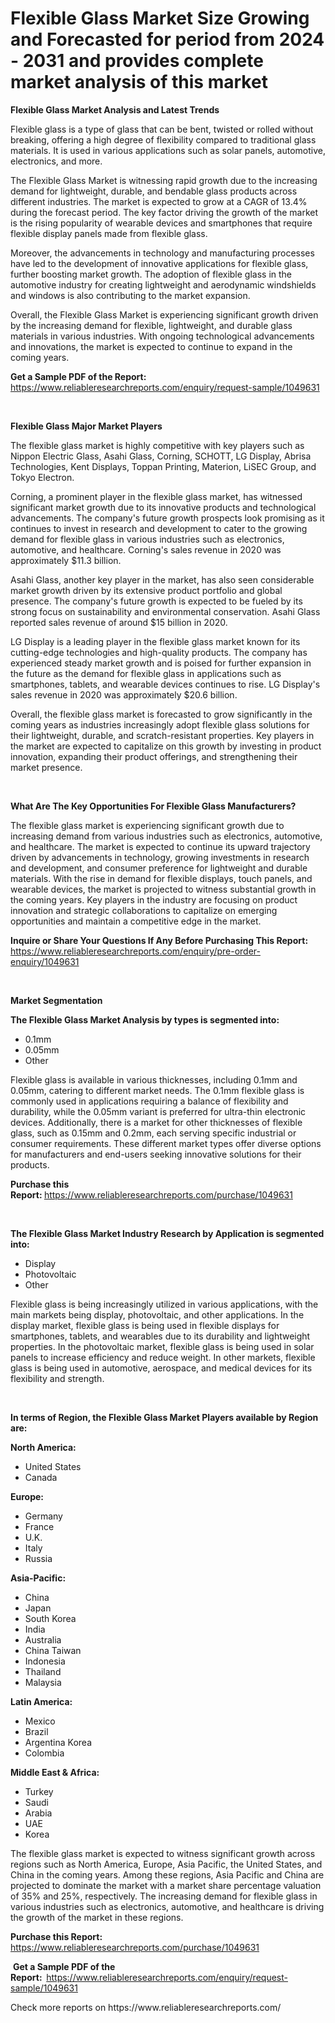 <p><h1>Flexible Glass Market Size Growing and Forecasted for period from 2024 - 2031 and provides complete market analysis of this market</h1></p><p><strong>Flexible Glass Market Analysis and Latest Trends</strong></p>
<p><p>Flexible glass is a type of glass that can be bent, twisted or rolled without breaking, offering a high degree of flexibility compared to traditional glass materials. It is used in various applications such as solar panels, automotive, electronics, and more.</p><p>The Flexible Glass Market is witnessing rapid growth due to the increasing demand for lightweight, durable, and bendable glass products across different industries. The market is expected to grow at a CAGR of 13.4% during the forecast period. The key factor driving the growth of the market is the rising popularity of wearable devices and smartphones that require flexible display panels made from flexible glass.</p><p>Moreover, the advancements in technology and manufacturing processes have led to the development of innovative applications for flexible glass, further boosting market growth. The adoption of flexible glass in the automotive industry for creating lightweight and aerodynamic windshields and windows is also contributing to the market expansion.</p><p>Overall, the Flexible Glass Market is experiencing significant growth driven by the increasing demand for flexible, lightweight, and durable glass materials in various industries. With ongoing technological advancements and innovations, the market is expected to continue to expand in the coming years.</p></p>
<p><strong>Get a Sample PDF of the Report:&nbsp;</strong> <a href="https://www.reliableresearchreports.com/enquiry/request-sample/1049631">https://www.reliableresearchreports.com/enquiry/request-sample/1049631</a></p>
<p>&nbsp;</p>
<p><strong>Flexible Glass Major Market Players</strong></p>
<p><p>The flexible glass market is highly competitive with key players such as Nippon Electric Glass, Asahi Glass, Corning, SCHOTT, LG Display, Abrisa Technologies, Kent Displays, Toppan Printing, Materion, LiSEC Group, and Tokyo Electron. </p><p>Corning, a prominent player in the flexible glass market, has witnessed significant market growth due to its innovative products and technological advancements. The company's future growth prospects look promising as it continues to invest in research and development to cater to the growing demand for flexible glass in various industries such as electronics, automotive, and healthcare. Corning's sales revenue in 2020 was approximately $11.3 billion.</p><p>Asahi Glass, another key player in the market, has also seen considerable market growth driven by its extensive product portfolio and global presence. The company's future growth is expected to be fueled by its strong focus on sustainability and environmental conservation. Asahi Glass reported sales revenue of around $15 billion in 2020.</p><p>LG Display is a leading player in the flexible glass market known for its cutting-edge technologies and high-quality products. The company has experienced steady market growth and is poised for further expansion in the future as the demand for flexible glass in applications such as smartphones, tablets, and wearable devices continues to rise. LG Display's sales revenue in 2020 was approximately $20.6 billion.</p><p>Overall, the flexible glass market is forecasted to grow significantly in the coming years as industries increasingly adopt flexible glass solutions for their lightweight, durable, and scratch-resistant properties. Key players in the market are expected to capitalize on this growth by investing in product innovation, expanding their product offerings, and strengthening their market presence.</p></p>
<p>&nbsp;</p>
<p><strong>What Are The Key Opportunities For Flexible Glass Manufacturers?</strong></p>
<p><p>The flexible glass market is experiencing significant growth due to increasing demand from various industries such as electronics, automotive, and healthcare. The market is expected to continue its upward trajectory driven by advancements in technology, growing investments in research and development, and consumer preference for lightweight and durable materials. With the rise in demand for flexible displays, touch panels, and wearable devices, the market is projected to witness substantial growth in the coming years. Key players in the industry are focusing on product innovation and strategic collaborations to capitalize on emerging opportunities and maintain a competitive edge in the market.</p></p>
<p><strong>Inquire or Share Your Questions If Any Before Purchasing This Report:</strong> <a href="https://www.reliableresearchreports.com/enquiry/pre-order-enquiry/1049631">https://www.reliableresearchreports.com/enquiry/pre-order-enquiry/1049631</a></p>
<p>&nbsp;</p>
<p><strong>Market Segmentation</strong></p>
<p><strong>The Flexible Glass Market Analysis by types is segmented into:</strong></p>
<p><ul><li>0.1mm</li><li>0.05mm</li><li>Other</li></ul></p>
<p><p>Flexible glass is available in various thicknesses, including 0.1mm and 0.05mm, catering to different market needs. The 0.1mm flexible glass is commonly used in applications requiring a balance of flexibility and durability, while the 0.05mm variant is preferred for ultra-thin electronic devices. Additionally, there is a market for other thicknesses of flexible glass, such as 0.15mm and 0.2mm, each serving specific industrial or consumer requirements. These different market types offer diverse options for manufacturers and end-users seeking innovative solutions for their products.</p></p>
<p><strong>Purchase this Report:&nbsp;</strong><a href="https://www.reliableresearchreports.com/purchase/1049631">https://www.reliableresearchreports.com/purchase/1049631</a></p>
<p>&nbsp;</p>
<p><strong>The Flexible Glass Market Industry Research by Application is segmented into:</strong></p>
<p><ul><li>Display</li><li>Photovoltaic</li><li>Other</li></ul></p>
<p><p>Flexible glass is being increasingly utilized in various applications, with the main markets being display, photovoltaic, and other applications. In the display market, flexible glass is being used in flexible displays for smartphones, tablets, and wearables due to its durability and lightweight properties. In the photovoltaic market, flexible glass is being used in solar panels to increase efficiency and reduce weight. In other markets, flexible glass is being used in automotive, aerospace, and medical devices for its flexibility and strength.</p></p>
<p>&nbsp;</p>
<p><strong>In terms of Region, the Flexible Glass Market Players available by Region are:</strong></p>
<p>
    <p> <strong> North America: </strong>
        <ul>
            <li>United States</li>
            <li>Canada</li>
        </ul>
        </p> 
    <p> <strong> Europe: </strong>
        <ul>
            <li>Germany</li>
            <li>France</li>
            <li>U.K.</li>
            <li>Italy</li>
            <li>Russia</li>
        </ul>
        </p> 
    <p> <strong> Asia-Pacific: </strong>
        <ul>
            <li>China</li>
            <li>Japan</li>
            <li>South Korea</li>
            <li>India</li>
            <li>Australia</li>
            <li>China Taiwan</li>
            <li>Indonesia</li>
            <li>Thailand</li>
            <li>Malaysia</li>
        </ul>
        </p> 
    <p> <strong> Latin America: </strong>
        <ul>
            <li>Mexico</li>
            <li>Brazil</li>
            <li>Argentina Korea</li>
            <li>Colombia</li>
        </ul>
        </p> 
    <p> <strong> Middle East & Africa: </strong>
        <ul>
            <li>Turkey</li>
            <li>Saudi</li>
            <li>Arabia</li>
            <li>UAE</li>
            <li>Korea</li>
        </ul>
    </p>
    </p>
<p><p>The flexible glass market is expected to witness significant growth across regions such as North America, Europe, Asia Pacific, the United States, and China in the coming years. Among these regions, Asia Pacific and China are projected to dominate the market with a market share percentage valuation of 35% and 25%, respectively. The increasing demand for flexible glass in various industries such as electronics, automotive, and healthcare is driving the growth of the market in these regions.</p></p>
<p><strong>Purchase this Report: </strong><a href="https://www.reliableresearchreports.com/purchase/1049631">https://www.reliableresearchreports.com/purchase/1049631</a></p>
<p>&nbsp;<strong>Get a Sample PDF of the Report:&nbsp;&nbsp;</strong><a href="https://www.reliableresearchreports.com/enquiry/request-sample/1049631">https://www.reliableresearchreports.com/enquiry/request-sample/1049631</a></p>
<p><strong></strong></p>
<p>Check more reports on https://www.reliableresearchreports.com/</p>